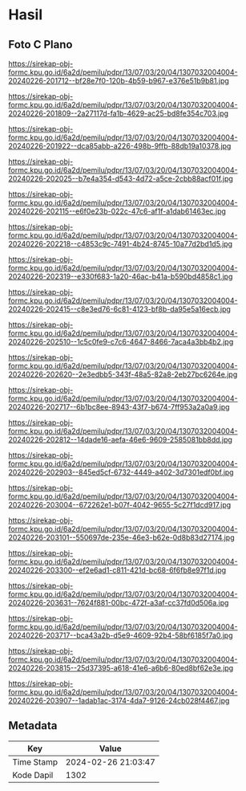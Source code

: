 # Hasil

## Foto C Plano

https://sirekap-obj-formc.kpu.go.id/6a2d/pemilu/pdpr/13/07/03/20/04/1307032004004-20240226-201712--bf28e7f0-120b-4b59-b967-e376e51b9b81.jpg

https://sirekap-obj-formc.kpu.go.id/6a2d/pemilu/pdpr/13/07/03/20/04/1307032004004-20240226-201809--2a27117d-fa1b-4629-ac25-bd8fe354c703.jpg

https://sirekap-obj-formc.kpu.go.id/6a2d/pemilu/pdpr/13/07/03/20/04/1307032004004-20240226-201922--dca85abb-a226-498b-9ffb-88db19a10378.jpg

https://sirekap-obj-formc.kpu.go.id/6a2d/pemilu/pdpr/13/07/03/20/04/1307032004004-20240226-202025--b7e4a354-d543-4d72-a5ce-2cbb88acf01f.jpg

https://sirekap-obj-formc.kpu.go.id/6a2d/pemilu/pdpr/13/07/03/20/04/1307032004004-20240226-202115--e6f0e23b-022c-47c6-af1f-a1dab61463ec.jpg

https://sirekap-obj-formc.kpu.go.id/6a2d/pemilu/pdpr/13/07/03/20/04/1307032004004-20240226-202218--c4853c9c-7491-4b24-8745-10a77d2bd1d5.jpg

https://sirekap-obj-formc.kpu.go.id/6a2d/pemilu/pdpr/13/07/03/20/04/1307032004004-20240226-202319--e330f683-1a20-46ac-b41a-b590bd4858c1.jpg

https://sirekap-obj-formc.kpu.go.id/6a2d/pemilu/pdpr/13/07/03/20/04/1307032004004-20240226-202415--c8e3ed76-6c81-4123-bf8b-da95e5a16ecb.jpg

https://sirekap-obj-formc.kpu.go.id/6a2d/pemilu/pdpr/13/07/03/20/04/1307032004004-20240226-202510--1c5c0fe9-c7c6-4647-8466-7aca4a3bb4b2.jpg

https://sirekap-obj-formc.kpu.go.id/6a2d/pemilu/pdpr/13/07/03/20/04/1307032004004-20240226-202620--2e3edbb5-343f-48a5-82a8-2eb27bc6264e.jpg

https://sirekap-obj-formc.kpu.go.id/6a2d/pemilu/pdpr/13/07/03/20/04/1307032004004-20240226-202717--6b1bc8ee-8943-43f7-b674-7ff953a2a0a9.jpg

https://sirekap-obj-formc.kpu.go.id/6a2d/pemilu/pdpr/13/07/03/20/04/1307032004004-20240226-202812--14dade16-aefa-46e6-9609-2585081bb8dd.jpg

https://sirekap-obj-formc.kpu.go.id/6a2d/pemilu/pdpr/13/07/03/20/04/1307032004004-20240226-202903--845ed5cf-6732-4449-a402-3d7301edf0bf.jpg

https://sirekap-obj-formc.kpu.go.id/6a2d/pemilu/pdpr/13/07/03/20/04/1307032004004-20240226-203004--672262e1-b07f-4042-9655-5c27f1dcd917.jpg

https://sirekap-obj-formc.kpu.go.id/6a2d/pemilu/pdpr/13/07/03/20/04/1307032004004-20240226-203101--550697de-235e-46e3-b62e-0d8b83d27174.jpg

https://sirekap-obj-formc.kpu.go.id/6a2d/pemilu/pdpr/13/07/03/20/04/1307032004004-20240226-203300--ef2e6ad1-c811-421d-bc68-6f6fb8e97f1d.jpg

https://sirekap-obj-formc.kpu.go.id/6a2d/pemilu/pdpr/13/07/03/20/04/1307032004004-20240226-203631--7624f881-00bc-472f-a3af-cc37fd0d506a.jpg

https://sirekap-obj-formc.kpu.go.id/6a2d/pemilu/pdpr/13/07/03/20/04/1307032004004-20240226-203717--bca43a2b-d5e9-4609-92b4-58bf6185f7a0.jpg

https://sirekap-obj-formc.kpu.go.id/6a2d/pemilu/pdpr/13/07/03/20/04/1307032004004-20240226-203815--25d37395-a618-41e6-a6b6-80ed8bf62e3e.jpg

https://sirekap-obj-formc.kpu.go.id/6a2d/pemilu/pdpr/13/07/03/20/04/1307032004004-20240226-203907--1adab1ac-3174-4da7-9126-24cb028f4467.jpg


## Metadata

| Key        | Value               |
| ---------- | ------------------- |
| Time Stamp | 2024-02-26 21:03:47 |
| Kode Dapil | 1302                |



